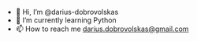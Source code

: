 - 👋 Hi, I’m @darius-dobrovolskas
- 🌱 I’m currently learning Python
- 📫 How to reach me darius.dobrovolskas@gmail.com

<!---
darius-dobrovolskas/darius-dobrovolskas is a ✨ special ✨ repository because its `README.md` (this file) appears on your GitHub profile.
You can click the Preview link to take a look at your changes.
--->
